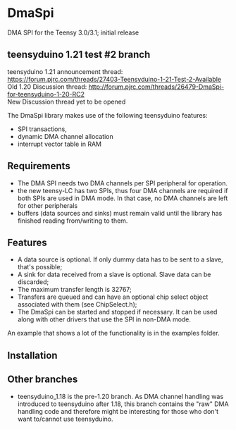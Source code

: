 DmaSpi
======

DMA SPI for the Teensy 3.0/3.1; initial release

teensyduino 1.21 test #2 branch
--
teensyduino 1.21 announcement thread: https://forum.pjrc.com/threads/27403-Teensyduino-1-21-Test-2-Available  
Old 1.20 Discussion thread: http://forum.pjrc.com/threads/26479-DmaSpi-for-teensyduino-1-20-RC2  
New Discussion thread yet to be opened

The DmaSpi library makes use of the following teensyduino features:
- SPI transactions,
- dynamic DMA channel allocation
- interrupt vector table in RAM

Requirements
--
- The DMA SPI needs two DMA channels per SPI peripheral for operation.
- the new teensy-LC has two SPIs, thus four DMA channels are required if both SPIs are used in DMA mode. In that case, no DMA channels are left for other peripherals
- buffers (data sources and sinks) must remain valid until the library has finished reading from/writing to them.

Features
--
- A data source is optional.
  If only dummy data has to be sent to a slave, that's possible;
- A sink for data received from a slave is optional.
  Slave data can be discarded;
- The maximum transfer length is 32767;
- Transfers are queued and can have an optional chip select object associated with them (see ChipSelect.h);
- The DmaSpi can be started and stopped if necessary.
  It can be used along with other drivers that use the SPI in non-DMA mode.

An example that shows a lot of the functionality is in the examples folder.

Installation
--

Other branches
--
- teensyduino_1.18 is the pre-1.20 branch. As DMA channel handling was introduced to teensyduino after 1.18,
  this branch contains the "raw" DMA handling code
  and therefore might be interesting for those who don't want to/cannot use teensyduino.
